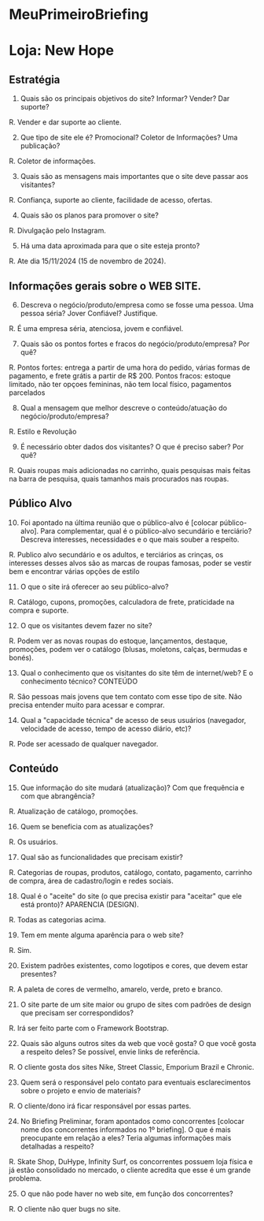 # MeuPrimeiroBriefing

# Loja: New Hope

## Estratégia

1. Quais são os principais objetivos do site? Informar? Vender? Dar suporte?

R. Vender e dar suporte ao cliente.

2. Que tipo de site ele é? Promocional? Coletor de Informações? Uma publicação?

R. Coletor de informações.

3. Quais são as mensagens mais importantes que o site deve passar aos visitantes?

R. Confiança, suporte ao cliente, facilidade de acesso, ofertas.

4.  Quais são os planos para promover o site?

R. Divulgação pelo Instagram.

5. Há uma data aproximada para que o site esteja pronto?

R. Ate dia 15/11/2024 (15 de novembro de 2024).

## Informações gerais sobre o WEB SITE.

6. Descreva o negócio/produto/empresa como se fosse uma pessoa. Uma pessoa séria? Jover Confiável? Justifique.

R. É uma empresa séria, atenciosa, jovem e confiável.

7. Quais são os pontos fortes e fracos do negócio/produto/empresa? Por quê?

R. Pontos fortes: entrega a partir de uma hora do pedido, várias formas de pagamento, e frete grátis a partir de R$ 200. 
    Pontos fracos: estoque limitado, não ter opçoes femininas, não tem local físico, pagamentos parcelados

8. Qual a mensagem que melhor descreve o conteúdo/atuação do negócio/produto/empresa?

R. Estilo e Revolução 

9. É necessário obter dados dos visitantes? O que é preciso saber? Por quê?

R. Quais roupas mais adicionadas no carrinho, quais pesquisas mais feitas na barra de pesquisa, quais tamanhos mais procurados nas roupas.

## Público Alvo

10. Foi apontado na última reunião que o público-alvo é [colocar público-alvo]. Para complementar, qual é o público-alvo secundário e terciário? Descreva interesses, necessidades e o que mais souber a respeito.

R. Publico alvo secundário e os adultos, e terciários as crinças, os interesses desses alvos são as marcas de roupas famosas, poder se vestir bem e encontrar várias opções de estilo  

11. O que o site irá oferecer ao seu público-alvo?

R. Catálogo, cupons, promoções, calculadora de frete, praticidade na compra e suporte.

12. O que os visitantes devem fazer no site?

R. Podem ver as novas roupas do estoque, lançamentos, destaque, promoções, podem ver o catálogo (blusas, moletons, calças, bermudas e bonés).

13. Qual o conhecimento que os visitantes do site têm de internet/web? E o conhecimento técnico? CONTEÚDO

R. São pessoas mais jovens que tem contato com esse tipo de site. Não precisa entender muito para acessar e comprar.

14. Qual a "capacidade técnica" de acesso de seus usuários (navegador, velocidade de acesso, tempo de acesso diário, etc)?

R. Pode ser acessado de qualquer navegador.

## Conteúdo

15. Que informação do site mudará (atualização)? Com que frequência e com que abrangência? 

R. Atualização de catálogo, promoções.  

16. Quem se beneficia com as atualizações?

R. Os usuários.

17. Qual são as funcionalidades que precisam existir?

R. Categorias de roupas, produtos, catálogo, contato, pagamento, carrinho de compra, área de cadastro/login e redes sociais.

18. Qual é o "aceite" do site (o que precisa existir para "aceitar" que ele está pronto)? APARENCIA (DESIGN).

R. Todas as categorias acima.

19. Tem em mente alguma aparência para o web site? 

R. Sim.

20. Existem padrões existentes, como logotipos e cores, que devem estar presentes?

R. A paleta de cores de vermelho, amarelo, verde, preto e branco.

21. O site parte de um site maior ou grupo de sites com padrões de design que precisam ser correspondidos?

R. Irá ser feito parte com o Framework Bootstrap.

22. Quais são alguns outros sites da web que você gosta? O que você gosta a respeito deles? Se possível, envie links de referência.

R. O cliente gosta dos sites Nike, Street Classic, Emporium Brazil e Chronic.

23. Quem será o responsável pelo contato para eventuais esclarecimentos sobre o projeto e envio de materiais?

R. O cliente/dono irá ficar responsável por essas partes.

24. No Briefing Preliminar, foram apontados como concorrentes [colocar nome dos concorrentes informados no 1º briefing]. O que é mais preocupante em relação a eles? Teria algumas informações mais detalhadas a respeito?

R. Skate Shop, DuHype, Infinity Surf, os concorrentes possuem loja física e já estão consolidado no mercado, o cliente acredita que esse é um grande problema. 

25. O que não pode haver no web site, em função dos concorrentes?

R. O cliente não quer bugs no site.
